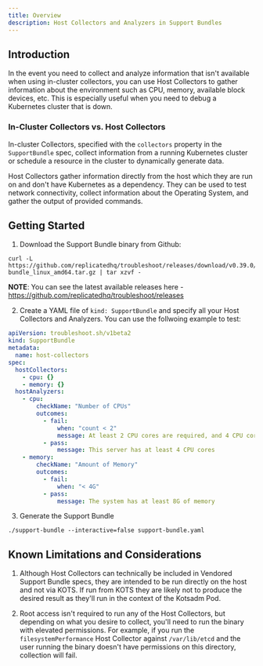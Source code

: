 ```yaml
---
title: Overview
description: Host Collectors and Analyzers in Support Bundles
---
```


## Introduction
In the event you need to collect and analyze information that isn't available when using in-cluster collectors, you can use Host Collectors to gather information about the environment such as CPU, memory, available block devices, etc. This is especially useful when you need to debug a Kubernetes cluster that is down.

### In-Cluster Collectors vs. Host Collectors
In-cluster Collectors, specified with the `collectors` property in the `SupportBundle` spec, collect information from a running Kubernetes cluster or schedule a resource in the cluster to dynamically generate data. 

Host Collectors gather information directly from the host which they are run on and don't have Kubernetes as a dependency. They can be used to test network connectivity, collect information about the Operating System, and gather the output of provided commands.

## Getting Started

1. Download the Support Bundle binary from Github:

```
curl -L https://github.com/replicatedhq/troubleshoot/releases/download/v0.39.0/support-bundle_linux_amd64.tar.gz | tar xzvf -
```

**NOTE**: You can see the latest available releases here - https://github.com/replicatedhq/troubleshoot/releases

2. Create a YAML file of `kind: SupportBundle` and specify all your Host Collectors and Analyzers. You can use the follwoing example to test:

```yaml
apiVersion: troubleshoot.sh/v1beta2
kind: SupportBundle
metadata:
  name: host-collectors
spec:
  hostCollectors:
    - cpu: {}
    - memory: {}
  hostAnalyzers:
    - cpu:
        checkName: "Number of CPUs"
        outcomes:
          - fail:
              when: "count < 2"
              message: At least 2 CPU cores are required, and 4 CPU cores are recommended
          - pass:
              message: This server has at least 4 CPU cores
    - memory:
        checkName: "Amount of Memory"
        outcomes:
          - fail:
              when: "< 4G"
          - pass:
              message: The system has at least 8G of memory
```

3. Generate the Support Bundle

```
./support-bundle --interactive=false support-bundle.yaml
```

## Known Limitations and Considerations

1. Although Host Collectors can technically be included in Vendored Support Bundle specs, they are intended to be run directly on the host and not via KOTS. If run from KOTS they are likely not to produce the desired result as they'll run in the context of the Kotsadm Pod.

2. Root access isn't required to run any of the Host Collectors, but depending on what you desire to collect, you'll need to run the binary with elevated permissions. For example, if you run the `filesystemPerformance` Host Collector against `/var/lib/etcd` and the user running the binary doesn't have permissions on this directory, collection will fail.
